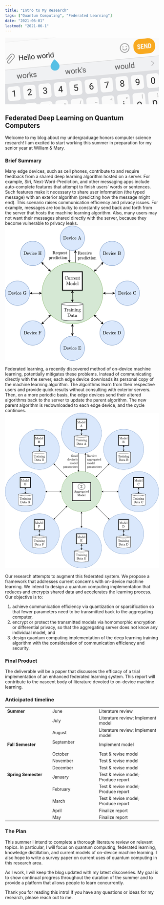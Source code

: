 ```yaml
---
title: "Intro to My Research" 
tags: ["Quantum Computing", "Federated Learning"] 
date: "2021-06-01" 
lastmod: "2021-06-1"
---
```


![Next Word Prediction](next_word_prediction.png)

## Federated Deep Learning on Quantum Computers

Welcome to my blog about my undergraduage honors computer science research! I am excited to start working this summer in preparation for my senior year at William & Mary. 

### Brief Summary

Many edge devices, such as cell phones, contribute to and require feedback from a shared deep learning algorithm hosted on a server. For example, Siri, Next-Word-Prediction, and other messaging apps include auto-complete features that attempt to finish users’ words or sentences. Such features make it necessary to share user information (the typed message) with an exterior algorithm (predicting how the message might end). This scenario raises communication efficiency and privacy issues. For example, messages are too bulky to constantly send back and forth from the server that hosts the machine learning algorithm. Also, many users may not want their messages shared directly with the server, because they become vulnerable to privacy leaks. 
\
![Traditional On-device Machine Learning](traditional.png)

Federated learning, a recently discovered method of on-device machine learning, potentially mitigates these problems. Instead of communicating directly with the server, each edge device downloads its personal copy of the machine learning algorithm. The algorithms learn from their respective users and provide quick results without consulting with exterior servers. Then, on a more periodic basis, the edge devices send their altered algorithms back to the server to update the parent algorithm. The new parent algorithm is redownloaded to each edge device, and the cycle continues. 
\
![Federated Learning](fl.png)

Our research attempts to augment this federated system. We propose a framework that addresses current concerns with on-device machine learning. We intend to design a quantum computing implementation that reduces and encrypts shared data and accelerates the learning process. Our objective is to:

1. achieve communication efficiency via quantization or sparcification so that fewer parameters need to be transmitted back to the aggregating computer,
2. encrypt or protect the transmitted models via homomorphic encryption or differential privacy, so that the aggregating server does not know any individual model, and
3. design quantum computing implementation of the deep learning training algorithm with the consideration of communication efficiency and security.

### Final Product

The deliverable will be a paper that discusses the efficacy of a trial implementation of an enhanced federated learning system. This report will contribute to the nascent body of literature devoted to on-device machine learning.

### Anticipated timeline

|                               |                       |               |
| ---------                     | ----------            | ----------- |
| **Summer**                        | June                  | Literature review |
|                               | July                  | Literature review; Implement model |
|                               | August                | Literature review; Implement model |
| **Fall Semester**                | September &emsp;&emsp;&emsp;&emsp;&emsp;&emsp;| Implement model |
|                               | October               | Test & revise model |
|                               | November              | Test & revise model |
|                               | December              | Test & revise model |
| **Spring Semester** &emsp;&emsp;&emsp;  | January               | Test & revise model; Produce report|
|                               | February              | Test & revise model; Produce report |
|                               | March                 | Test & revise model; Produce report |
|                               | April                 | Finalize report |
|                               | May                   | Finalize report |

### The Plan

This summer I intend to complete a thorough literature review on relevant topics. In particular, I will focus on quantum computing, federated learning, knowledge distillation, and current models of on-device machine learning. I also hope to write a survey paper on current uses of quantum computing in this research area.

As I work, I will keep the blog updated with my latest discoveries. My goal is to show continual progress throughout the duration of the summer and to provide a platform that allows people to learn concurrently.

Thank you for reading this intro! If you have any questions or ideas for my research, please reach out to me.